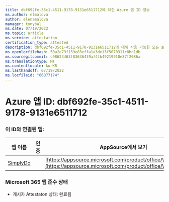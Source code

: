 ```yaml
---
title: dbf692fe-35c1-4511-9178-9131e6511712에 대한 Azure 앱 ID 정보
ms.author: elmalova
author: elenamalova
manager: tonybal
ms.date: 07/19/2022
ms.topic: article
ms.service: attestation
certification_type: attested
description: dbf692fe-35c1-4511-9178-9131e6511712에 대해 사용 가능한 모든 보안 및 규정 준수 정보입니다.
ms.openlocfilehash: 50a2e73f139e83effa1a3de13f5070311c8bd1db
ms.sourcegitcommit: c98623463f83636439af4fb49219918e87f2086a
ms.translationtype: MT
ms.contentlocale: ko-KR
ms.lasthandoff: 07/19/2022
ms.locfileid: "66877174"
---
```

# <a name="azure-app-id-dbf692fe-35c1-4511-9178-9131e6511712"></a>Azure 앱 ID: dbf692fe-35c1-4511-9178-9131e6511712


### <a name="apps-associated-with-this-id"></a>이 ID와 연결된 앱:
| **앱 이름** | **인증** | **AppSource에서 보기** |
|--------------|---------------|-----------------------|
| [SimplyDo](../forward/WA200004248.md) |  | [https://appsource.microsoft.com/product/office/WA200004248](https://appsource.microsoft.com/product/office/WA200004248) |

### <a name="microsoft-365-app-compliance-status"></a>Microsoft 365 앱 준수 상태
- 게시자 Attestaton 상태: 완료됨
